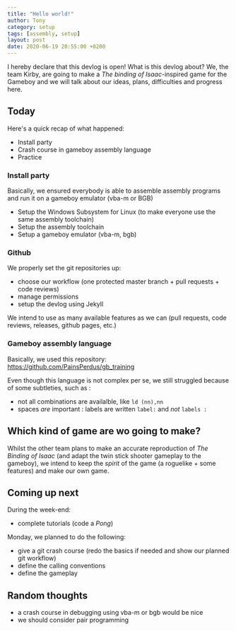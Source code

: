 ```yaml
---
title: "Hello world!"
author: Tony
category: setup
tags: [assembly, setup]
layout: post
date: 2020-06-19 20:55:00 +0200
---
```


I hereby declare that this devlog is open! What is this devlog about? We, the team Kirby, are going to make a _The binding of Isaac_-inspired game for the Gameboy and we will talk about our ideas, plans, difficulties and progress here.

## Today

Here's a quick recap of what happened:

* Install party
* Crash course in gameboy assembly language
* Practice

### Install party

Basically, we ensured everybody is able to assemble assembly programs and run it on a gameboy emulator (vba-m or BGB)

* Setup the Windows Subsystem for Linux (to make everyone use the same assembly toolchain)
* Setup the assembly toolchain
* Setup a gameboy emulator (vba-m, bgb)

### Github

We properly set the git repositories up: 

* choose our workflow (one protected master branch + pull requests + code reviews)
* manage permissions
* setup the devlog using Jekyll

We intend to use as many available features as we can (pull requests, code reviews, releases, github pages, etc.)

### Gameboy assembly language

Basically, we used this repository: https://github.com/PainsPerdus/gb_training

Even though this language is not complex per se, we still struggled because of some subtleties, such as : 

* not all combinations are availalble, like `ld (nn),nn`
* spaces _are_ important : labels are written `label:` and _not_ `labels :`


## Which kind of game are wo going to make?

Whilst the other team plans to make an accurate reproduction of _The Binding of Isaac_ (and adapt the twin stick shooter gameplay to the gameboy), we intend to keep the _spirit_ of the game (a roguelike + some features) and make our own game.

## Coming up next

During the week-end:

* complete tutorials (code a _Pong_)

Monday, we planned to do the following:

* give a git crash course (redo the basics if needed and show our planned git workflow)
* define the calling conventions
* define the gameplay

## Random thoughts

* a crash course in debugging using vba-m or bgb would be nice
* we should consider pair programming
